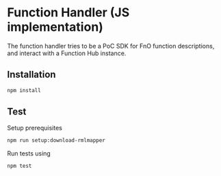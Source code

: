 # Function Handler (JS implementation)

The function handler tries to be a PoC SDK for FnO function descriptions,
and interact with a Function Hub instance.

## Installation

```bash 
npm install
```
## Test

Setup prerequisites
```bash
npm run setup:download-rmlmapper
```

Run tests using
```bash
npm test
```
